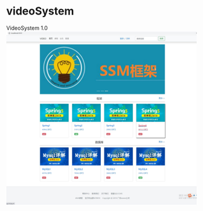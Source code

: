 # videoSystem
VideoSystem 1.0
![image](https://github.com/dx-huang/videoSystem/blob/master/%E4%B8%BB%E9%A1%B5.jpg)

